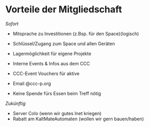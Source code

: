 # Vorteile der Mitgliedschaft
*Sofort*
 * Mitsprache zu Investitionen (z.Bsp. für den Space)(logisch)
 * Schlüssel/Zugang zum Space und allen Geräten
 * Lagermöglichkeit für eigene Projekte
 * Interne Events & Infos aus dem CCC
 * CCC-Event Vouchers für aktive
 * Email @ccc-p.org
 
 * Keine Spende fürs Essen beim Treff nötig
 
*Zukünftig*
  * Server Colo (wenn wir gutes Inet kriegen) 
  * Rabatt am KaltMateAutomaten (wollen wir gern bauen/haben)
